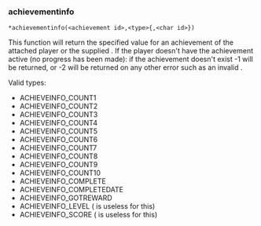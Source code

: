 ### achievementinfo
```
*achievementinfo(<achievement id>,<type>{,<char id>})
```

This function will return the specified <type> value for an achievement of the
attached player or the supplied <char id>. If the player doesn't have the
achievement active (no progress has been made): if the achievement doesn't
exist -1 will be returned, or -2 will be returned on any other error such as
an invalid <type>.

Valid types:
- ACHIEVEINFO_COUNT1
- ACHIEVEINFO_COUNT2
- ACHIEVEINFO_COUNT3
- ACHIEVEINFO_COUNT4
- ACHIEVEINFO_COUNT5
- ACHIEVEINFO_COUNT6
- ACHIEVEINFO_COUNT7
- ACHIEVEINFO_COUNT8
- ACHIEVEINFO_COUNT9
- ACHIEVEINFO_COUNT10
- ACHIEVEINFO_COMPLETE
- ACHIEVEINFO_COMPLETEDATE
- ACHIEVEINFO_GOTREWARD
- ACHIEVEINFO_LEVEL (<achievement id> is useless for this)
- ACHIEVEINFO_SCORE (<achievement id> is useless for this)
